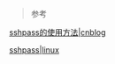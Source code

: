 



> 参考

[sshpass的使用方法|cnblog](https://www.cnblogs.com/kaishirenshi/p/7921308.html)

[sshpass|linux](http://linux.51yip.com/search/sshpass)
